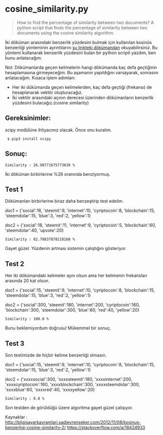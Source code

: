 # cosine_similarity.py

>How to find the percentage of similarity between two documents? A python script that finds the percentage of similarity between two documents using the cosine similarity algorithm.

İki döküman arasındaki benzerlik yüzdesini bulmak için kullanılan kosinüs benzerliği yönteminin ayrıntılarını [şu linkteki dökümandan](http://bilgisayarkavramlari.sadievrenseker.com/2012/11/08/kosinus-benzerligi-cosine-similarity-2/) okuyabilirsiniz. Bu yöntemi kullanarak benzerlik yüzdesini bulan bir python scripti yazdım, ben bunu anlatacağım.

Not: Dökümanlarda geçen kelimelerin hangi dökümanda kaç defa geçtiğinin hesaplamasına girmeyeceğim. Bu aşamanın yapıldığını varsayarak, sonrasını anlatacağım.
Kısaca işlem adımları:

* Her iki dükümanda geçen kelimelerden, kaç defa geçtiği (frekansı) de hesaplanarak vektör oluşturacağız.
* İki vektör arasındaki açının derecesi üzerinden dökümanların benzerlik yüzdesini bulacağız.(cosine similarity)

## Gereksinimler:

scipy modülüne ihtiyacmız olacak. Önce onu kuralım.

` $ pip3 install scipy`


## Sonuç:

`Similarity : 26.98771675773639 %`

İki döküman birbirlerine %26 oranında benziyormuş.

## Test 1

Dökümanları birbirlerine biraz daha benzeştirip test edelim.

doc1 = {'social':16, 'steemit':9, 'internet':10, 'cyriptocoin':8, 'blockchain':15, 'steemdolar':15, 'blue':3, 'red':2, 'yellow':1}

doc2 =  {'social':18, 'steemit':11, 'internet':9, 'cyriptocoin':5, 'blockchain':60, 'steemdolar':40, 'upvote':20}

`Similarity : 82.78837878218168 %`

Gayet güzel. Yüzdenin artması sistemin çalıştığını gösteriyor.

## Test 2

Her iki dökümandaki kelimeler aynı olsun ama her kelimenin frekansları arasında 20 kat olsun.

doc1 = {'social':15, 'steemit':9, 'internet':10, 'cyriptocoin':8, 'blockchain':15, 'steemdolar':15, 'blue':3, 'red':2, 'yellow':1}

doc2 =  {'social':300, 'steemit':180, 'internet':200, 'cyriptocoin':160, 'blockchain':300, 'steemdolar':300, 'blue':60, 'red':40, 'yellow':20}

`Similarity : 100.0 %`

Bunu beklemiyordum doğrusu! Mükemmel bir sonuç.

## Test 3

Son testimizde de hiçbir kelime benzerliği olmasın.

doc1 = {'social':15, 'steemit':9, 'internet':10, 'cyriptocoin':8, 'blockchain':15, 'steemdolar':15, 'blue':3, 'red':2, 'yellow':1}

doc2 =  {'xxxxsocial':300, 'xxxxsteemit':180, 'xxxxinternet':200, 'xxxxcyriptocoin':160, 'xxxxblockchain':300, 'xxxxsteemdolar':300, 'xxxxblue':60, 'xxxxred':40, 'xxxxyellow':20}

`Similarity : 0.0 %`

Son testden de görüldüğü üzere algoritma gayet güzel çalışıyor.

Kaynaklar :
http://bilgisayarkavramlari.sadievrenseker.com/2012/11/08/kosinus-benzerligi-cosine-similarity-2/
https://stackoverflow.com/a/18424933

